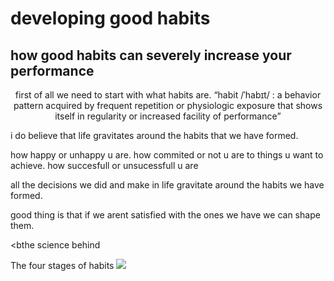   <p style="text-align:center"><b><h1>developing good habits</h1></b></p>

<p style="text-align:center"><h2>how good habits can severely increase your performance</h2></p>


<p style="text-align:center">first of all we need to start with what habits are. 
  <q>habit /ˈhabɪt/ : a behavior pattern acquired by frequent repetition or physiologic exposure that shows itself in regularity or increased facility of performance</q>
  
  i do believe that life gravitates around the habits that we have formed.
  
  how happy or unhappy u are.
  how commited or not u are to things u want to achieve.
  how succesfull or unsucessfull u are
  
  all the decisions we did and make in life gravitate around the habits we have formed.
  
  good thing is that if we arent satisfied with the ones we have we can shape them.
  
  <bthe science behind</b>
  
  The four stages of habits
  <img src="https://jamesclear.com/wp-content/uploads/2013/02/Four-stages-of-habit-e1537283892596-1200x583.png">
